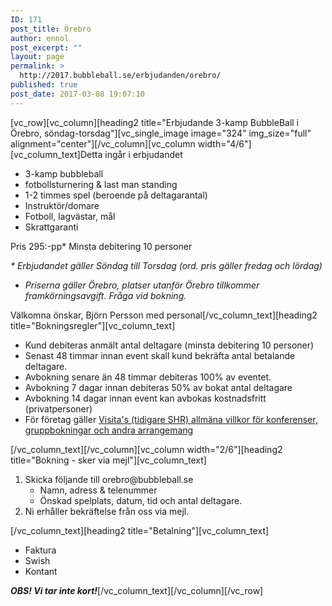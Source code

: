 ```yaml
---
ID: 171
post_title: Örebro
author: ennol
post_excerpt: ""
layout: page
permalink: >
  http://2017.bubbleball.se/erbjudanden/orebro/
published: true
post_date: 2017-03-08 19:07:10
---
```

[vc_row][vc_column][heading2 title="Erbjudande 3-kamp BubbleBall i Örebro, söndag-torsdag"][vc_single_image image="324" img_size="full" alignment="center"][/vc_column][vc_column width="4/6"][vc_column_text]Detta ingår i erbjudandet
<ul>
 	<li>3-kamp bubbleball</li>
 	<li>fotbollsturnering &amp; last man standing</li>
 	<li>1-2 timmes spel (beroende på deltagarantal)</li>
 	<li>Instruktör/domare</li>
 	<li>Fotboll, lagvästar, mål</li>
 	<li>Skrattgaranti</li>
</ul>
Pris
295:-pp*
Minsta debitering 10 personer

<em>* Erbjudandet gäller Söndag till Torsdag (ord. pris gäller fredag och lördag)
* Priserna gäller Örebro, platser utanför Örebro tillkommer framkörningsavgift. Fråga vid bokning.</em>

Välkomna önskar,
Björn Persson med personal[/vc_column_text][heading2 title="Bokningsregler"][vc_column_text]
<ul>
 	<li>Kund debiteras anmält antal deltagare (minsta debitering 10 personer)</li>
 	<li>Senast 48 timmar innan event skall kund bekräfta antal betalande deltagare.</li>
 	<li>Avbokning senare än 48 timmar debiteras 100% av eventet.</li>
 	<li>Avbokning 7 dagar innan debiteras 50% av bokat antal deltagare</li>
 	<li>Avbokning 14 dagar innan event kan avbokas kostnadsfritt (privatpersoner)</li>
 	<li>För företag gäller <a href="http://www.visita.se/globalassets/mitt-foretag/bokningsregler/allmanna-villkor141101_konferenser_gruppbokningar.pdf" target="_blank" rel="noopener">Visita's (tidigare SHR) allmäna villkor för konferenser, gruppbokningar och andra arrangemang</a></li>
</ul>
[/vc_column_text][/vc_column][vc_column width="2/6"][heading2 title="Bokning - sker via mejl"][vc_column_text]
<ol>
 	<li>Skicka följande till orebro@bubbleball.se
<ul>
 	<li>Namn, adress &amp; telenummer</li>
 	<li>Önskad spelplats, datum, tid och antal deltagare.</li>
</ul>
</li>
 	<li>Ni erhåller bekräftelse från oss via mejl.</li>
</ol>
[/vc_column_text][heading2 title="Betalning"][vc_column_text]
<ul>
 	<li>Faktura</li>
 	<li>Swish</li>
 	<li>Kontant​</li>
</ul>
<strong><em>OBS! Vi tar inte kort!</em></strong>[/vc_column_text][/vc_column][/vc_row]